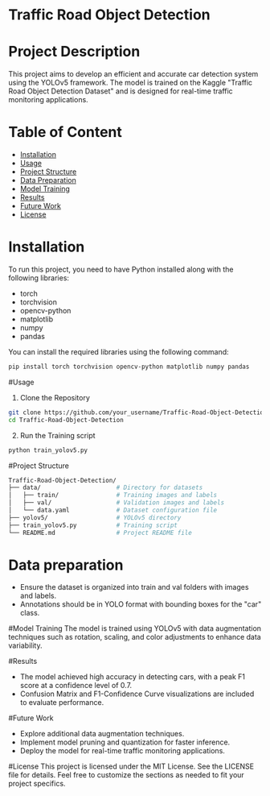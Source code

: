 # Traffic Road Object Detection

# Project Description
This project aims to develop an efficient and accurate car detection system using the YOLOv5 framework. The model is trained on the Kaggle "Traffic Road Object Detection Dataset" and is designed for real-time traffic monitoring applications.

# Table of Content
- [Installation](#installation)
- [Usage](#usage)
- [Project Structure](#project-structure)
- [Data Preparation](#data-preparation)
- [Model Training](#model-training)
- [Results](#results)
- [Future Work](#future-work)
- [License](#license)

# Installation
To run this project, you need to have Python installed along with the following libraries:
- torch
- torchvision
- opencv-python
- matplotlib
- numpy
- pandas

You can install the required libraries using the following command:
```bash
pip install torch torchvision opencv-python matplotlib numpy pandas
```

#Usage
1. Clone the Repository
```bash
git clone https://github.com/your_username/Traffic-Road-Object-Detection.git
cd Traffic-Road-Object-Detection
```

2. Run the Training script
```bash
python train_yolov5.py
```

#Project Structure
```bash
Traffic-Road-Object-Detection/
├── data/                     # Directory for datasets
│   ├── train/                # Training images and labels
│   ├── val/                  # Validation images and labels
│   └── data.yaml             # Dataset configuration file
├── yolov5/                   # YOLOv5 directory
├── train_yolov5.py           # Training script
└── README.md                 # Project README file
```

# Data preparation
- Ensure the dataset is organized into train and val folders with images and labels.
- Annotations should be in YOLO format with bounding boxes for the "car" class.

#Model Training
The model is trained using YOLOv5 with data augmentation techniques such as rotation, scaling, and color adjustments to enhance data variability.

#Results
- The model achieved high accuracy in detecting cars, with a peak F1 score at a confidence level of 0.7.
- Confusion Matrix and F1-Confidence Curve visualizations are included to evaluate performance.

#Future Work
- Explore additional data augmentation techniques.
- Implement model pruning and quantization for faster inference.
- Deploy the model for real-time traffic monitoring applications.

#License
This project is licensed under the MIT License. See the LICENSE file for details. Feel free to customize the sections as needed to fit your project specifics.
